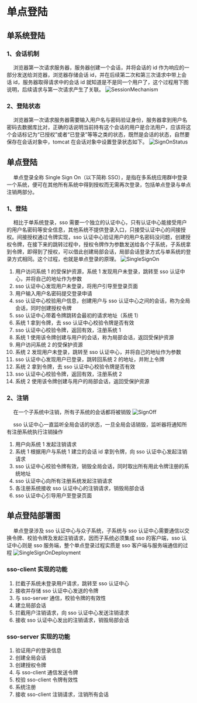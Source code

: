 # 单点登陆

## 单系统登陆

### 1、会话机制

&emsp; 浏览器第一次请求服务器，服务器创建一个会话，并将会话的 id 作为响应的一部分发送给浏览器，浏览器存储会话 id，并在后续第二次和第三次请求中带上会话 id，服务器取得请求中的会话 id 就知道是不是同一个用户了，这个过程用下图说明，后续请求与第一次请求产生了关联。
![SessionMechanism](/public/imgdistributed/singleSignOn/SessionMechanism.png)

### 2、登陆状态

&emsp; 浏览器第一次请求服务器需要输入用户名与密码验证身份，服务器拿到用户名密码去数据库比对，正确的话说明当前持有这个会话的用户是合法用户，应该将这个会话标记为“已授权”或者“已登录”等等之类的状态，既然是会话的状态，自然要保存在会话对象中，tomcat 在会话对象中设置登录状态如下。
![SignOnStatus](/public/imgdistributed/singleSignOn/SignOnStatus.png)

## 单点登陆

&emsp; 单点登录全称 Single Sign On（以下简称 SSO），是指在多系统应用群中登录一个系统，便可在其他所有系统中得到授权而无需再次登录，包括单点登录与单点注销两部分。

### 1、登陆

&emsp; 相比于单系统登录，sso 需要一个独立的认证中心，只有认证中心能接受用户的用户名密码等安全信息，其他系统不提供登录入口，只接受认证中心的间接授权。间接授权通过令牌实现，sso 认证中心验证用户的用户名密码没问题，创建授权令牌，在接下来的跳转过程中，授权令牌作为参数发送给各个子系统，子系统拿到令牌，即得到了授权，可以借此创建局部会话，局部会话登录方式与单系统的登录方式相同。这个过程，也就是单点登录的原理。
![SingleSignOn](/public/imgdistributed/singleSignOn/SingleSignOn.png)

1. 用户访问系统 1 的受保护资源，系统 1 发现用户未登录，跳转至 sso 认证中心，并将自己的地址作为参数
2. sso 认证中心发现用户未登录，将用户引导至登录页面
3. 用户输入用户名密码提交登录申请
4. sso 认证中心校验用户信息，创建用户与 sso 认证中心之间的会话，称为全局会话，同时创建授权令牌
5. sso 认证中心带着令牌跳转会最初的请求地址（系统 1）
6. 系统 1 拿到令牌，去 sso 认证中心校验令牌是否有效
7. sso 认证中心校验令牌，返回有效，注册系统 1
8. 系统 1 使用该令牌创建与用户的会话，称为局部会话，返回受保护资源
9. 用户访问系统 2 的受保护资源
10. 系统 2 发现用户未登录，跳转至 sso 认证中心，并将自己的地址作为参数
11. sso 认证中心发现用户已登录，跳转回系统 2 的地址，并附上令牌
12. 系统 2 拿到令牌，去 sso 认证中心校验令牌是否有效
13. sso 认证中心校验令牌，返回有效，注册系统 2
14. 系统 2 使用该令牌创建与用户的局部会话，返回受保护资源

### 2、注销

&emsp; 在一个子系统中注销，所有子系统的会话都将被销毁
![SignOff](/public/imgdistributed/singleSignOn/SignOff.png)

&emsp; sso 认证中心一直监听全局会话的状态，一旦全局会话销毁，监听器将通知所有注册系统执行注销操作

1. 用户向系统 1 发起注销请求
2. 系统 1 根据用户与系统 1 建立的会话 id 拿到令牌，向 sso 认证中心发起注销请求
3. sso 认证中心校验令牌有效，销毁全局会话，同时取出所有用此令牌注册的系统地址
4. sso 认证中心向所有注册系统发起注销请求
5. 各注册系统接收 sso 认证中心的注销请求，销毁局部会话
6. sso 认证中心引导用户至登录页面

## 单点登陆部署图

&emsp; 单点登录涉及 sso 认证中心与众子系统，子系统与 sso 认证中心需要通信以交换令牌、校验令牌及发起注销请求，因而子系统必须集成 sso 的客户端，sso 认证中心则是 sso 服务端，整个单点登录过程实质是 sso 客户端与服务端通信的过程
![SingleSignOnDeployment](/public/imgdistributed/singleSignOn/SingleSignOnDeployment.png)

### sso-client 实现的功能

1. 拦截子系统未登录用户请求，跳转至 sso 认证中心
2. 接收并存储 sso 认证中心发送的令牌
3. 与 sso-server 通信，校验令牌的有效性
4. 建立局部会话
5. 拦截用户注销请求，向 sso 认证中心发送注销请求
6. 接收 sso 认证中心发出的注销请求，销毁局部会话

### sso-server 实现的功能

1. 验证用户的登录信息
2. 创建全局会话
3. 创建授权令牌
4. 与 sso-client 通信发送令牌
5. 校验 sso-client 令牌有效性
6. 系统注册
7. 接收 sso-client 注销请求，注销所有会话
